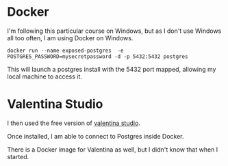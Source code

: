 # Docker

I'm following this particular course on Windows, but as I don't use Windows all too often, I am using Docker on Windows. 

```docker run --name exposed-postgres  -e POSTGRES_PASSWORD=mysecretpassword -d -p 5432:5432 postgres```

This will launch a postgres install with the 5432 port mapped, allowing my local machine to access it. 

# Valentina Studio

I then used the free version of [valentina studio](https://www.valentina-db.com/en/all-downloads/vstudio/current). 

Once installed, I am able to connect to Postgres inside Docker. 

There is a Docker image for Valentina as well, but I didn't know that when I started. 